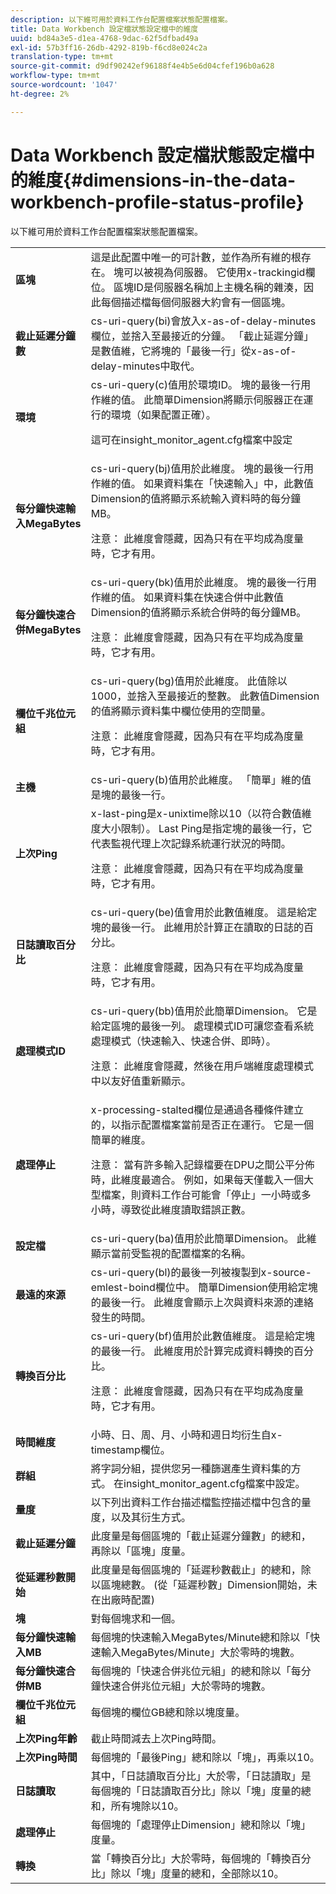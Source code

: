 ```yaml
---
description: 以下維可用於資料工作台配置檔案狀態配置檔案。
title: Data Workbench 設定檔狀態設定檔中的維度
uuid: bd84a3e5-d1ea-4768-9dac-62f5dfbad49a
exl-id: 57b3ff16-26db-4292-819b-f6cd8e024c2a
translation-type: tm+mt
source-git-commit: d9df90242ef96188f4e4b5e6d04cfef196b0a628
workflow-type: tm+mt
source-wordcount: '1047'
ht-degree: 2%

---
```


# Data Workbench 設定檔狀態設定檔中的維度{#dimensions-in-the-data-workbench-profile-status-profile}

以下維可用於資料工作台配置檔案狀態配置檔案。

<table id="table_DD143B4F15FF446DAD24BD2473B485B9"> 
 <tbody> 
  <tr> 
   <td colname="col1"> <b>區塊</b> </td> 
   <td colname="col2"> 這是此配置中唯一的可計數，並作為所有維的根存在。 塊可以被視為伺服器。 它使用x-trackingid欄位。 區塊ID是伺服器名稱加上主機名稱的雜湊，因此每個描述檔每個伺服器大約會有一個區塊。 </td> 
  </tr> 
  <tr> 
   <td colname="col1"> <b>截止延遲分鐘數</b> </td> 
   <td colname="col2"> cs-uri-query(bi)會放入x-as-of-delay-minutes欄位，並捨入至最接近的分鐘。 「截止延遲分鐘」是數值維，它將塊的「最後一行」從x-as-of-delay-minutes中取代。 </td> 
  </tr> 
  <tr> 
   <td colname="col1"> <b>環境</b> </td> 
   <td colname="col2"> cs-uri-query(c)值用於環境ID。 塊的最後一行用作維的值。 此簡單Dimension將顯示伺服器正在運行的環境（如果配置正確）。 <p>這可在insight_monitor_agent.cfg檔案中設定 </p></td> 
  </tr> 
  <tr> 
   <td colname="col1"> <b>每分鐘快速輸入MegaBytes</b> </td> 
   <td colname="col2"> cs-uri-query(bj)值用於此維度。 塊的最後一行用作維的值。 如果資料集在「快速輸入」中，此數值Dimension的值將顯示系統輸入資料時的每分鐘MB。 <p>注意： 此維度會隱藏，因為只有在平均成為度量時，它才有用。 </p></td> 
  </tr> 
  <tr> 
   <td colname="col1"> <b>每分鐘快速合併MegaBytes</b> </td> 
   <td colname="col2">cs-uri-query(bk)值用於此維度。 塊的最後一行用作維的值。 如果資料集在快速合併中此數值Dimension的值將顯示系統合併時的每分鐘MB。 <p>注意： 此維度會隱藏，因為只有在平均成為度量時，它才有用。 </p></td> 
  </tr> 
  <tr> 
   <td colname="col1"> <b>欄位千兆位元組</b> </td> 
   <td colname="col2"> cs-uri-query(bg)值用於此維度。 此值除以1000，並捨入至最接近的整數。 此數值Dimension的值將顯示資料集中欄位使用的空間量。 <p>注意： 此維度會隱藏，因為只有在平均成為度量時，它才有用。 </p></td> 
  </tr> 
  <tr> 
   <td colname="col1"> <b>主機</b> </td> 
   <td colname="col2"> cs-uri-query(b)值用於此維度。 「簡單」維的值是塊的最後一行。 </td> 
  </tr> 
  <tr> 
   <td colname="col1"> <b>上次Ping</b> </td> 
   <td colname="col2">x-last-ping是x-unixtime除以10（以符合數值維度大小限制）。 Last Ping是指定塊的最後一行，它代表監視代理上次記錄系統運行狀況的時間。 <p>注意： 此維度會隱藏，因為只有在平均成為度量時，它才有用。 </p></td> 
  </tr> 
  <tr> 
   <td colname="col1"> <b>日誌讀取百分比</b> </td> 
   <td colname="col2">cs-uri-query(be)值會用於此數值維度。 這是給定塊的最後一行。 此維用於計算正在讀取的日誌的百分比。 <p>注意： 此維度會隱藏，因為只有在平均成為度量時，它才有用。 </p></td> 
  </tr> 
  <tr> 
   <td colname="col1"> <b>處理模式ID</b> </td> 
   <td colname="col2"> cs-uri-query(bb)值用於此簡單Dimension。 它是給定區塊的最後一列。 處理模式ID可讓您查看系統處理模式（快速輸入、快速合併、即時）。 <p>注意： 此維度會隱藏，然後在用戶端維度處理模式中以友好值重新顯示。 </p></td> 
  </tr> 
  <tr> 
   <td colname="col1"> <b>處理停止</b> </td> 
   <td colname="col2"> x-processing-stalted欄位是通過各種條件建立的，以指示配置檔案當前是否正在運行。 它是一個簡單的維度。 <p>注意： 當有許多輸入記錄檔要在DPU之間公平分佈時，此維度最適合。 例如，如果每天僅載入一個大型檔案，則資料工作台可能會「停止」一小時或多小時，導致從此維度讀取錯誤正數。 </p></td> 
  </tr> 
  <tr> 
   <td colname="col1"> <b>設定檔</b> </td> 
   <td colname="col2"> cs-uri-query(ba)值用於此簡單Dimension。 此維顯示當前受監視的配置檔案的名稱。 </td> 
  </tr> 
  <tr> 
   <td colname="col1"> <b>最遠的來源</b> </td> 
   <td colname="col2"> cs-uri-query(bl)的最後一列被複製到x-source-emlest-boind欄位中。 簡單Dimension使用給定塊的最後一行。 此維度會顯示上次與資料來源的連絡發生的時間。 </td> 
  </tr> 
  <tr> 
   <td colname="col1"> <b>轉換百分比</b> </td> 
   <td colname="col2"> cs-uri-query(bf)值用於此數值維度。 這是給定塊的最後一行。 此維度用於計算完成資料轉換的百分比。 <p>注意： 此維度會隱藏，因為只有在平均成為度量時，它才有用。 </p></td> 
  </tr> 
  <tr> 
   <td colname="col1"> <b>時間維度</b> </td> 
   <td colname="col2"> 小時、日、周、月、小時和週日均衍生自x-timestamp欄位。 </td> 
  </tr> 
  <tr> 
   <td colname="col1"> <b>群組</b> </td> 
   <td colname="col2"> 將字詞分組，提供您另一種篩選產生資料集的方式。 在insight_monitor_agent.cfg檔案中設定。 </td> 
  </tr> 
  <tr> 
   <td colname="col1"> <b>量度</b> </td> 
   <td colname="col2"> 以下列出資料工作台描述檔監控描述檔中包含的量度，以及其衍生方式。 </td> 
  </tr> 
  <tr> 
   <td colname="col1"> <b>截止延遲分鐘</b> </td> 
   <td colname="col2"> 此度量是每個區塊的「截止延遲分鐘數」的總和，再除以「區塊」度量。 </td> 
  </tr> 
  <tr> 
   <td colname="col1"> <b>從延遲秒數開始</b> </td> 
   <td colname="col2"> 此度量是每個區塊的「延遲秒數截止」的總和，除以區塊總數。 (從「延遲秒數」Dimension開始，未在出廠時配置) </td> 
  </tr> 
  <tr> 
   <td colname="col1"> <b>塊</b> </td> 
   <td colname="col2"> 對每個塊求和一個。 </td> 
  </tr> 
  <tr> 
   <td colname="col1"> <b>每分鐘快速輸入MB</b> </td> 
   <td colname="col2"> 每個塊的快速輸入MegaBytes/Minute總和除以「快速輸入MegaBytes/Minute」大於零時的塊數。 </td> 
  </tr> 
  <tr> 
   <td colname="col1"> <b>每分鐘快速合併MB</b> </td> 
   <td colname="col2"> 每個塊的「快速合併兆位元組」的總和除以「每分鐘快速合併兆位元組」大於零時的塊數。 </td> 
  </tr> 
  <tr> 
   <td colname="col1"> <b>欄位千兆位元組</b> </td> 
   <td colname="col2"> 每個塊的欄位GB總和除以塊度量。 </td> 
  </tr> 
  <tr> 
   <td colname="col1"> <b>上次Ping年齡</b> </td> 
   <td colname="col2"> 截止時間減去上次Ping時間。 </td> 
  </tr> 
  <tr> 
   <td colname="col1"> <b>上次Ping時間</b> </td> 
   <td colname="col2"> 每個塊的「最後Ping」總和除以「塊」，再乘以10。 </td> 
  </tr> 
  <tr> 
   <td colname="col1"> <b>日誌讀取</b> </td> 
   <td colname="col2"> 其中，「日誌讀取百分比」大於零，「日誌讀取」是每個塊的「日誌讀取百分比」除以「塊」度量的總和，所有塊除以10。 </td> 
  </tr> 
  <tr> 
   <td colname="col1"> <b>處理停止</b> </td> 
   <td colname="col2"> 每個塊的「處理停止Dimension」總和除以「塊」度量。 </td> 
  </tr> 
  <tr> 
   <td colname="col1"> <b>轉換</b> </td> 
   <td colname="col2"> 當「轉換百分比」大於零時，每個塊的「轉換百分比」除以「塊」度量的總和，全部除以10。 </td> 
  </tr> 
 </tbody> 
</table>

